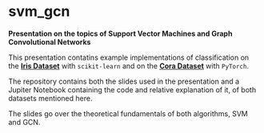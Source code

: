 # svm_gcn
**Presentation on the topics of Support Vector Machines and Graph Convolutional Networks**

This presentation contatins example implementations of classification on the [**Iris Dataset**](https://www.kaggle.com/datasets/uciml/iris) with `scikit-learn` and on the [**Cora Dataset**](https://paperswithcode.com/dataset/cora) with `PyTorch`.

The repository contains both the slides used in the presentation and a Jupiter Notebook containing the code and relative explanation of it, of both datasets mentioned here.

The slides go over the theoretical fundamentals of both algorithms, SVM and GCN.
